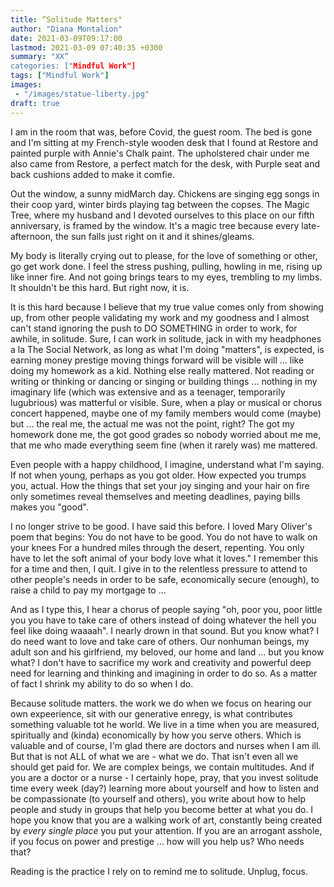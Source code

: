 ```yaml
---
title: “Solitude Matters"
author: "Diana Montalion"
date: 2021-03-09T09:17:00
lastmod: 2021-03-09 07:40:35 +0300
summary: "XX”
categories: ["Mindful Work"]
tags: ["Mindful Work"]
images: 
 - "/images/statue-liberty.jpg"
draft: true
---
```


I am in the room that was, before Covid, the guest room. The bed is gone and I'm sitting at my French-style wooden desk that I found at Restore and painted purple with Annie's Chalk paint. The upholstered chair under me also came from Restore, a perfect match for the desk, with Purple seat and back cushions added to make it comfie.

Out the window, a sunny midMarch day. Chickens are singing egg songs in their coop yard, winter birds playing tag between the copses. The Magic Tree, where my husband and I devoted ourselves to this place on our fifth anniversary, is framed by the window. It's a magic tree because every late-afternoon, the sun falls just right on it and it shines/gleams.

My body is literally crying out to please, for the love of something or other, go get work done. I feel the stress pushing, pulling, howling in me, rising up like inner fire. And not going brings tears to my eyes, trembling to my limbs. It shouldn't be this hard. But right now, it is.

It is this hard because I believe that my true value comes only from showing up, from other people validating my work and my goodness and I almost can't stand ignoring the push to DO SOMETHING in order to work, for awhile, in solitude. Sure, I can work in solitude, jack in with my headphones a la The Social Network, as long as what I'm doing "matters", is expected, is earning money prestige moving things forward will be visible will ... like doing my homework as a kid. Nothing else really mattered. Not reading or writing or thinking or dancing or singing or building things ... nothing in my imaginary life (which was extensive and as a teenager, temporarily lugubrious) was matterful or visible. Sure, when a play or musical or chorus concert happened, maybe one of my family members would come (maybe) but ... the real me, the actual me was not the point, right? The got my homework done me, the got good grades so nobody worried about me me, that me who made everything seem fine (when it rarely was) me mattered.

Even people with a happy childhood, I imagine, understand what I'm saying. If not when young, perhaps as you got older. How expected you trumps you, actual. How the things that set your joy singing and your hair on fire only sometimes reveal themselves and meeting deadlines, paying bills makes you "good".

I no longer strive to be good. I have said this before. I loved Mary Oliver's poem that begins:
You do not have to be good.
You do not have to walk on your knees
For a hundred miles through the desert, repenting.
You only have to let the soft animal of your body
love what it loves."
I remember this for a time and then, I quit. I give in to the relentless pressure to attend to other people's needs in order to be safe, economically secure (enough), to raise a child to pay my mortgage to ...

And as I type this, I hear a chorus of people saying "oh, poor you, poor little you you have to take care of others instead of doing whatever the hell you feel like doing waaaah". I nearly drown in that sound. But you know what? I do need want to love and take care of others. Our nonhuman beings, my adult son and his girlfriend, my beloved, our home and land ... but you know what? I don't have to sacrifice my work and creativity and powerful deep need for learning and thinking and imagining in order to do so. As a matter of fact I shrink my ability to do so when I do.

Because solitude matters. the work we do when we focus on hearing our own expeerience, sit with our generative enregy, is what contributes something valuable tot he world. We live in a time when you are measured, spiritually and (kinda) economically by how you serve others. Which is valuable and of course, I'm glad there are doctors and nurses when I am ill. But that is not ALL of what we are - what we do. That isn't even all we should get paid for. We are complex beings, we contain multitudes. And if you are a doctor or a nurse - I certainly hope, pray, that you invest solitude time every week (day?) learning more about yourself and how to listen and be compassionate (to yourself and others), you write about how to help people and study in groups that help you become better at what you do. I hope you know that you are a walking work of art, constantly being created by *every single place* you put your attention. If you are an arrogant asshole, if you focus on power and prestige ... how will you help us? Who needs that?

Reading is the practice I rely on to remind me to solitude. Unplug, focus. 
